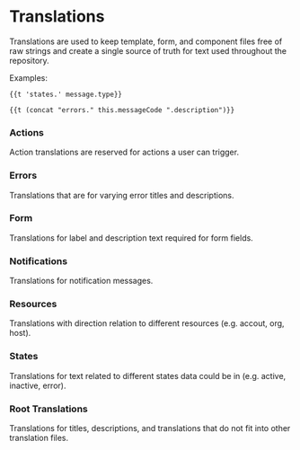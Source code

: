 # Translations

Translations are used to keep template, form, and component files free of raw strings and create a single source of truth for text used throughout the repository.

Examples:

`{{t 'states.' message.type}}`

`{{t (concat "errors." this.messageCode ".description")}}`

### Actions
Action translations are reserved for actions a user can trigger.

### Errors
Translations that are for varying error titles and descriptions.

### Form
Translations for label and description text required for form fields.

### Notifications
Translations for notification messages.

### Resources
Translations with direction relation to different resources (e.g. accout, org, host).

### States
Translations for text related to different states data could be in (e.g. active, inactive, error).

### Root Translations
Translations for titles, descriptions, and translations that do not fit into other translation files.